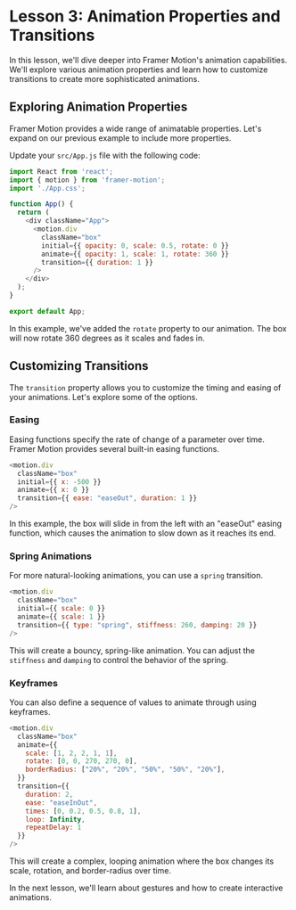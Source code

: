 # Lesson 3: Animation Properties and Transitions

In this lesson, we'll dive deeper into Framer Motion's animation capabilities. We'll explore various animation properties and learn how to customize transitions to create more sophisticated animations.

## Exploring Animation Properties

Framer Motion provides a wide range of animatable properties. Let's expand on our previous example to include more properties.

Update your `src/App.js` file with the following code:

```javascript
import React from 'react';
import { motion } from 'framer-motion';
import './App.css';

function App() {
  return (
    <div className="App">
      <motion.div
        className="box"
        initial={{ opacity: 0, scale: 0.5, rotate: 0 }}
        animate={{ opacity: 1, scale: 1, rotate: 360 }}
        transition={{ duration: 1 }}
      />
    </div>
  );
}

export default App;
```

In this example, we've added the `rotate` property to our animation. The box will now rotate 360 degrees as it scales and fades in.

## Customizing Transitions

The `transition` property allows you to customize the timing and easing of your animations. Let's explore some of the options.

### Easing

Easing functions specify the rate of change of a parameter over time. Framer Motion provides several built-in easing functions.

```javascript
<motion.div
  className="box"
  initial={{ x: -500 }}
  animate={{ x: 0 }}
  transition={{ ease: "easeOut", duration: 1 }}
/>
```

In this example, the box will slide in from the left with an "easeOut" easing function, which causes the animation to slow down as it reaches its end.

### Spring Animations

For more natural-looking animations, you can use a `spring` transition.

```javascript
<motion.div
  className="box"
  initial={{ scale: 0 }}
  animate={{ scale: 1 }}
  transition={{ type: "spring", stiffness: 260, damping: 20 }}
/>
```

This will create a bouncy, spring-like animation. You can adjust the `stiffness` and `damping` to control the behavior of the spring.

### Keyframes

You can also define a sequence of values to animate through using keyframes.

```javascript
<motion.div
  className="box"
  animate={{
    scale: [1, 2, 2, 1, 1],
    rotate: [0, 0, 270, 270, 0],
    borderRadius: ["20%", "20%", "50%", "50%", "20%"],
  }}
  transition={{
    duration: 2,
    ease: "easeInOut",
    times: [0, 0.2, 0.5, 0.8, 1],
    loop: Infinity,
    repeatDelay: 1
  }}
/>
```

This will create a complex, looping animation where the box changes its scale, rotation, and border-radius over time.

In the next lesson, we'll learn about gestures and how to create interactive animations.

